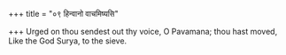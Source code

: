 +++
title = "०९ हिन्वानो वाचमिष्यसि"

+++
Urged on thou sendest out thy voice, O Pavamana; thou hast moved,  
     Like the God Surya, to the sieve.